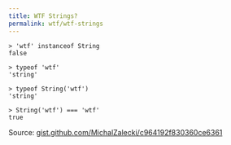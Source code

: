 ```yaml
---
title: WTF Strings?
permalink: wtf/wtf-strings
---
```


```
> 'wtf' instanceof String
false

> typeof 'wtf'
'string'

> typeof String('wtf')
'string'

> String('wtf') === 'wtf'
true
```
Source: [gist.github.com/MichalZalecki/c964192f830360ce6361](https://gist.github.com/MichalZalecki/c964192f830360ce6361#file-wtf-js-L151)
